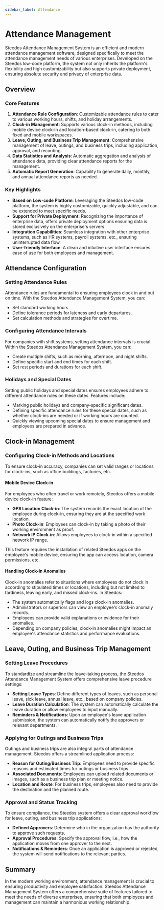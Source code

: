 ```yaml
---
sidebar_label: Attendance
---
```


# Attendance Management

Steedos Attendance Management System is an efficient and modern attendance management software, designed specifically to meet the attendance management needs of various enterprises. Developed on the Steedos low-code platform, the system not only inherits the platform's flexibility and high customizability but also supports private deployment, ensuring absolute security and privacy of enterprise data.


## Overview

### Core Features

1. **Attendance Rule Configuration**: Customizable attendance rules to cater to various working hours, shifts, and holiday arrangements.
2. **Clock-in Management**: Supports various clock-in methods, including mobile device clock-in and location-based clock-in, catering to both fixed and mobile workspaces.
3. **Leave, Outing, and Business Trip Management**: Comprehensive management of leave, outings, and business trips, including application, approval, and recording.
4. **Data Statistics and Analysis**: Automatic aggregation and analysis of attendance data, providing clear attendance reports for the management.
5. **Automatic Report Generation**: Capability to generate daily, monthly, and annual attendance reports as needed.

### Key Highlights

- **Based on Low-code Platform**: Leveraging the Steedos low-code platform, the system is highly customizable, quickly adjustable, and can be extended to meet specific needs.
- **Support for Private Deployment**: Recognizing the importance of enterprise data, offers private deployment options ensuring data is stored exclusively on the enterprise's servers.
- **Integration Capabilities**: Seamless integration with other enterprise systems, such as HR systems, payroll systems, etc., ensuring uninterrupted data flow.
- **User-friendly Interface**: A clean and intuitive user interface ensures ease of use for both employees and management.

## Attendance Configuration

### Setting Attendance Rules

Attendance rules are fundamental to ensuring employees clock in and out on time. With the Steedos Attendance Management System, you can:
- Set standard working hours.
- Define tolerance periods for lateness and early departures.
- Set calculation methods and strategies for overtime.

### Configuring Attendance Intervals

For companies with shift systems, setting attendance intervals is crucial. Within the Steedos Attendance Management System, you can:
- Create multiple shifts, such as morning, afternoon, and night shifts.
- Define specific start and end times for each shift.
- Set rest periods and durations for each shift.

### Holidays and Special Dates

Setting public holidays and special dates ensures employees adhere to different attendance rules on these dates. Features include:
- Marking public holidays and company-specific significant dates.
- Defining specific attendance rules for these special dates, such as whether clock-ins are needed or if working hours are counted.
- Quickly viewing upcoming special dates to ensure management and employees are prepared in advance.

## Clock-in Management

### Configuring Clock-in Methods and Locations

To ensure clock-in accuracy, companies can set valid ranges or locations for clock-ins, such as office buildings, factories, etc.

#### Mobile Device Clock-in

For employees who often travel or work remotely, Steedos offers a mobile device clock-in feature:
- **GPS Location Clock-in**: The system records the exact location of the employee during clock-in, ensuring they are at the specified work location.
- **Photo Clock-in**: Employees can clock-in by taking a photo of their working environment as proof.
- **Network IP Clock-in**: Allows employees to clock-in within a specified network IP range.

This feature requires the installation of related Steedos apps on the employee's mobile device, ensuring the app can access location, camera permissions, etc.

#### Handling Clock-in Anomalies

Clock-in anomalies refer to situations where employees do not clock in according to stipulated times or locations, including but not limited to tardiness, leaving early, and missed clock-ins. In Steedos:
- The system automatically flags and logs clock-in anomalies.
- Administrators or superiors can view an employee's clock-in anomaly records.
- Employees can provide valid explanations or evidence for their anomalies.
- Depending on company policies, clock-in anomalies might impact an employee's attendance statistics and performance evaluations.

## Leave, Outing, and Business Trip Management

### Setting Leave Procedures

To standardize and streamline the leave-taking process, the Steedos Attendance Management System offers comprehensive leave procedure settings:
- **Setting Leave Types**: Define different types of leaves, such as personal leave, sick leave, annual leave, etc., based on company policies.
- **Leave Duration Calculation**: The system can automatically calculate the leave duration or allow employees to input manually.
- **Reminders & Notifications**: Upon an employee's leave application submission, the system can automatically notify the approvers or relevant departments.

### Applying for Outings and Business Trips

Outings and business trips are also integral parts of attendance management. Steedos offers a streamlined application process:
- **Reason for Outing/Business Trip**: Employees need to provide specific reasons and estimated times for outings or business trips.
- **Associated Documents**: Employees can upload related documents or images, such as a business trip plan or meeting notice.
- **Location and Route**: For business trips, employees also need to provide the destination and the planned route.

### Approval and Status Tracking

To ensure compliance, the Steedos system offers a clear approval workflow for leave, outing, and business trip applications:
- **Defined Approvers**: Determine who in the organization has the authority to approve such requests.
- **Approval Procedures**: Specify the approval flow, i.e., how the application moves from one approver to the next.
- **Notifications & Reminders**: Once an application is approved or rejected, the system will send notifications to the relevant parties.

## Summary

In the modern working environment, attendance management is crucial to ensuring productivity and employee satisfaction. Steedos Attendance Management System offers a comprehensive suite of features tailored to meet the needs of diverse enterprises, ensuring that both employees and management can maintain a harmonious working relationship.
